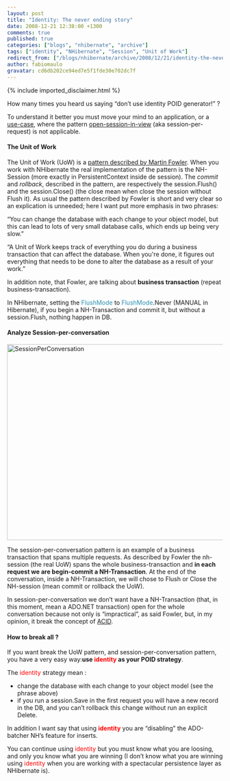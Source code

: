 ```yaml
---
layout: post
title: "Identity: The never ending story"
date: 2008-12-21 12:38:00 +1300
comments: true
published: true
categories: ["blogs", "nhibernate", "archive"]
tags: ["identity", "NHibernate", "Session", "Unit of Work"]
redirect_from: ["/blogs/nhibernate/archive/2008/12/21/identity-the-never-ending-story.aspx/"]
author: fabiomaulo
gravatar: cd6db202ce94ed7e5f1fde30e702dc7f
---
```

{% include imported_disclaimer.html %}
<p>How many times you heard us saying &ldquo;don&rsquo;t use identity POID generator!&rdquo; ?</p>
<p>To understand it better you must move your mind to an application, or a <a href="http://en.wikipedia.org/wiki/Use_case">use-case</a>, where the pattern <a href="http://www.hibernate.org/43.html">open-session-in-view</a> (aka session-per-request) is not applicable.</p>
<h4>The Unit of Work</h4>
<p>The Unit of Work (UoW) is a <a href="http://martinfowler.com/eaaCatalog/unitOfWork.html">pattern described by Martin Fowler</a>. When you work with NHibernate the real implementation of the pattern is the NH-Session (more exactly in PersistentContext inside de session). The <em>commit </em>and <em>rollback</em>, described in the pattern, are respectively the session.Flush() and the session.Close() (the close mean when close the session without Flush it). As usual the pattern described by Fowler is short and very clear so an explication is unneeded; here I want put more emphasis in two phrases:</p>
<p>&ldquo;You can change the database with each change to your object model, but this can lead to lots of very small database calls, which ends up being very slow.&rdquo; </p>
<p>&ldquo;A Unit of Work keeps track of everything you do during a business transaction that can affect the database. When you're done, it figures out everything that needs to be done to alter the database as a result of your work.&rdquo;</p>
<p>In addition note, that Fowler, are talking about <strong>business transaction</strong> (repeat business-transaction).</p>
<p>In NHibernate, setting the <span style="color: #2b91af">FlushMode</span> to <span style="color: #2b91af">FlushMode</span>.Never (MANUAL in Hibernate), if you begin a NH-Transaction and commit it, but without a session.Flush, nothing happen in DB.</p>
<h4>Analyze Session-per-conversation</h4>
<p><a href="/cfs-file.ashx/__key/CommunityServer.Blogs.Components.WeblogFiles/nhibernate/SessionPerConversation_5F00_587705A2.png"><img title="SessionPerConversation" style="border-top-width: 0px; display: inline; border-left-width: 0px; border-bottom-width: 0px; border-right-width: 0px" height="458" alt="SessionPerConversation" src="/cfs-file.ashx/__key/CommunityServer.Blogs.Components.WeblogFiles/nhibernate/SessionPerConversation_5F00_thumb_5F00_7345BC5F.png" width="640" border="0" /></a> </p>
<p>The session-per-conversation pattern is an example of a business transaction that spans multiple requests. As described by Fowler the nh-session (the real UoW) spans the whole business-transaction and <strong>in each request we are begin-commit a NH-Transaction</strong>. At the end of the conversation, inside a NH-Transaction, we will chose to Flush or Close the NH-session (mean commit or rollback the UoW).</p>
<p>In session-per-conversation we don&rsquo;t want have a NH-Transaction (that, in this moment, mean a ADO.NET transaction) open for the whole conversation because not only is &ldquo;impractical&rdquo;, as said Fowler, but, in my opinion, it break the concept of <a href="http://en.wikipedia.org/wiki/ACID">ACID</a>.</p>
<h4>How to break all ?</h4>
<p>If you want break the UoW pattern, and session-per-conversation pattern, you have a very easy way:<strong>use <span style="color: #ff0000">identity</span> as your POID strategy</strong>.</p>
<p>The <span style="color: #ff0000">identity</span> strategy mean :</p>
<ul>
<li>change the database with each change to your object model (see the phrase above) </li>
<li>if you run a session.Save in the first request you will have a new record in the DB, and you can&rsquo;t rollback this change without run an explicit Delete. </li>
</ul>
<p>In addition I want say that using <strong><span style="color: #ff0000">identity</span></strong> you are &ldquo;disabling&rdquo; the ADO-batcher NH&rsquo;s feature for inserts.</p>
<p>You can continue using <span style="color: #ff0000">identity</span> but you must know what you are loosing, and only you know what you are winning (I don&rsquo;t know what you are winning using <span style="color: #ff0000">identity</span> when you are working with a spectacular persistence layer as NHibernate is). </p>
